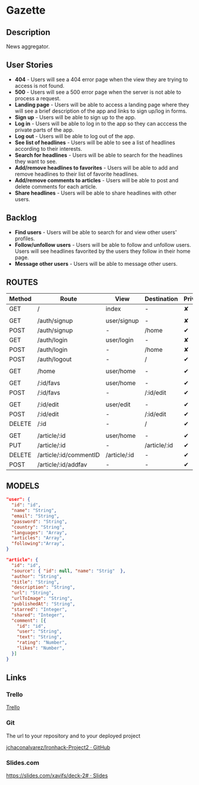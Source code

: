 # Gazette

## Description

News aggregator.

 ## User Stories

 - **404** - Users will see a 404 error page when the view they are trying to access is not found.
 - **500** - Users will see a 500 error page when the server is not able to process a request.
 - **Landing page** - Users will be able to access a landing page where they will see a brief description of the app and links to sign up/log in forms.
 - **Sign up** - Users will be able to sign up to the app.
 - **Log in** - Users will be able to log in to the app so they can acccess the private parts of the app.
 - **Log out** - Users will be able to log out of the app.
 - **See list of headlines** - Users will be able to see a list of headlines according to their interests.
 - **Search for headlines** - Users will be able to search for the headlines they want to see.
 - **Add/remove headlines to favorites** - Users will be able to add and remove headlines to their list of favorite headlines.
 - **Add/remove comments to articles** - Users will be able to post and delete comments for each article.
 - **Share headlines** - Users will be able to share headlines with other users.

## Backlog

- **Find users** - Users will be able to search for and view other users' profiles.
- **Follow/unfollow users** - Users will be able to follow and unfollow users. Users will see headlines favorited by the users they follow in their home page.
- **Message other users** - Users will be able to message other users.


## ROUTES

Method | Route | View | Destination | Private
-- | -- |-- | -- | --
GET | / | index | - | ✘
 | | | | | |
GET | /auth/signup | user/signup | - | ✘
POST | /auth/signup | - | /home |  ✔
GET | /auth/login | user/login | - | ✘
POST | /auth/login | - | /home | ✘
POST | /auth/logout | - | / |  ✔
| | | | | |
GET | /home | user/home | - |  ✔
| | | | | |
GET | /:id/favs | user/home | - |  ✔
POST | /:id/favs | - | /:id/edit |  ✔
| | | | | |
GET | /:id/edit | user/edit | - |  ✔
POST | /:id/edit | - | /:id/edit |  ✔
DELETE | /:id | - | / |  ✔
| | | | | |
GET | /article/:id | user/home | - |  ✔
PUT | /article/:id | - | /article/:id |  ✔
DELETE | /article/:id/commentID | /article/:id | - |  ✔
POST | /article/:id/addfav | - | - |  ✔


## MODELS

```json
"user": {
  "id": "id",
  "name": "String",
  "email": "String",
  "password": "String",
  "country": "String",
  "languages": "Array",
  "articles": "Array",
  "following":"Array",
}
```

```json
"article": {
  "id": "id",
  "source": { "id": null, "name": "Strig"  },
  "author": "String",
  "title": "String",
  "description": "String",
  "url": "String",
  "urlToImage": "String",
  "publishedAt": "String",
  "starred": "Integer",
  "shared": "Integer",
  "comment": [{
    "id": "id",
    "user": "String",
    "text": "String",
    "rating": "Number",
    "likes": "Number",
  }]
}
```

## Links

### Trello

[Trello](https://trello.com/b/Stp6Nmli/project)

### Git

The url to your repository and to your deployed project

[jchaconalvarez/Ironhack-Project2 · GitHub](https://github.com/jchaconalvarez/Ironhack-Project2)

### Slides.com

[https://slides.com/xavifs/deck-2# · Slides](https://slides.com/xavifs/deck-2)
